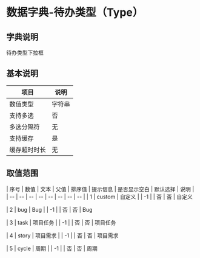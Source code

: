 # 数据字典-待办类型（Type）
## 字典说明
待办类型下拉框

## 基本说明
| 项目 | 说明 |
| -- | -- |
| 数值类型 | 字符串 |
| 支持多选 | 否 |
| 多选分隔符 | 无 |
| 支持缓存 | 是 |
| 缓存超时时长 | 无 |

## 取值范围
| 序号 | 数值 | 文本 | 父值 | 排序值 | 提示信息 | 是否显示空白 | 默认选择 | 说明 |
| -- | -- | -- | -- | -- | -- | -- | -- |
| 1 | custom | 自定义 |  | -1 |  | 否 | 否 | 自定义

| 2 | bug | Bug |  | -1 |  | 否 | 否 | Bug

| 3 | task | 项目任务 |  | -1 |  | 否 | 否 | 项目任务

| 4 | story | 项目需求 |  | -1 |  | 否 | 否 | 项目需求

| 5 | cycle | 周期 |  | -1 |  | 否 | 否 | 周期


